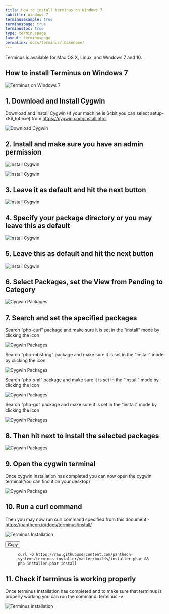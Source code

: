 ```yaml
---
title: How to install terminus on Windows 7
subtitle: Windows 7
terminusexample: true
terminuspage: true
terminustoc: true
type: terminuspage
layout: terminuspage
permalink: docs/terminus/:basename/
---
```


Terminus is available for Mac OS X, Linux, and Windows 7 and 10.

## How to install Terminus on Windows 7

![Terminus on Windows 7](/source/docs/assets/images/terminus-windows7.png)

## 1. Download and Install Cygwin

Download and Install Cygwin (If your machine is 64bit you can select setup-x86_64.exe) from https://cygwin.com/install.html

![Download Cygwin](/source/docs/assets/images/terminus-cygwin1.png)

## 2. Install and make sure you have an admin permission

![Install Cygwin](/source/docs/assets/images/terminus-cygwin2.png)

![Install Cygwin](/source/docs/assets/images/terminus-cygwin3.png)


## 3. Leave it as default and hit the next button

![Install Cygwin](/source/docs/assets/images/terminus-cygwin4.png)


## 4. Specify your package directory or you may leave this as default

![Install Cygwin](/source/docs/assets/images/terminus-cygwin5.png)


## 5. Leave this as default and hit the next button

![Install Cygwin](/source/docs/assets/images/terminus-cygwin6.png)


## 6. Select Packages, set the View from Pending to Category

![Cygwin Packages](/source/docs/assets/images/terminus-cygwin6-packages1.png)


## 7. Search and set the specified packages

Search “php-curl” package and make sure it is set in the “install” mode by clicking the icon

![Cygwin Packages](/source/docs/assets/images/terminus-cygwin6-packages2.png)


Search “php-mbstring” package and make sure it is set in the “install” mode by clicking  the icon

![Cygwin Packages](/source/docs/assets/images/terminus-cygwin6-packages3.png)


Search “php-xml” package and make sure it is set in the “install” mode by clicking the icon

![Cygwin Packages](/source/docs/assets/images/terminus-cygwin6-packages4.png)


Search “php-gd” package and make sure it is set in the “install” mode by clicking  the icon

![Cygwin Packages](/source/docs/assets/images/terminus-cygwin6-packages5.png)


## 8. Then hit next to install the selected packages

![Cygwin Packages](/source/docs/assets/images/terminus-cygwin6-packages6.png)


## 9. Open the cygwin terminal

Once cygwin installation has completed you can now open the cygwin terminal(You can find it on your desktop)

![Cygwin Packages](/source/docs/assets/images/terminus-cygwin6-complete.png)


## 10. Run a curl command

Then you may now run curl command specified from this document - https://pantheon.io/docs/terminus/install/

![Terminus Installation](/source/docs/assets/images/terminus-install.png)

<div class="copy-snippet">
  <button class="btn btn-default btn-clippy" data-clipboard-target="#terminus-installer">Copy</button>
  <figure><pre id="terminus-installer"><code class="command bash" data-lang="bash">curl -O https://raw.githubusercontent.com/pantheon-systems/terminus-installer/master/builds/installer.phar && php installer.phar install</code></pre></figure>
</div>

## 11. Check if terminus is working properly

Once terminus installation has completed and to make sure that terminus is properly working you can run the command: terminus -v

![Terminus installation](/source/docs/assets/images/terminus-install-complete.png)
